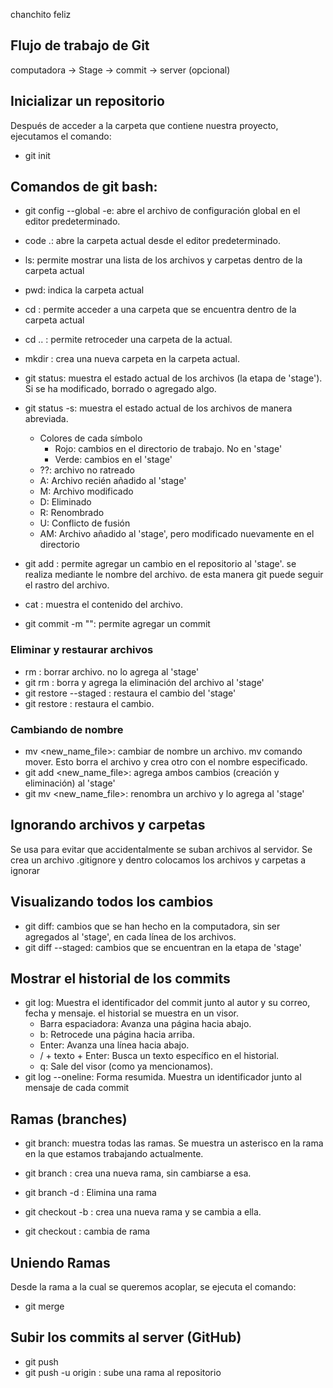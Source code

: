 chanchito feliz

## Flujo de trabajo de Git
computadora -> Stage -> commit -> server (opcional)

## Inicializar un repositorio
Después de acceder a la carpeta que contiene nuestra proyecto, ejecutamos el comando:
- git init

## Comandos de git bash:
- git config --global -e: abre el archivo de configuración global en el editor predeterminado.
- code .: abre la carpeta actual desde el editor predeterminado.
- ls: permite mostrar una lista de los archivos y carpetas dentro de la carpeta actual
- pwd: indica la carpeta actual
- cd <carpeta>: permite acceder a una carpeta que se encuentra dentro de la carpeta actual
- cd .. : permite retroceder una carpeta de la actual.
- mkdir <nomre-nuevo-directorio>: crea una nueva carpeta en la carpeta actual.

- git status: muestra el estado actual de los archivos (la etapa de 'stage'). Si se ha modificado, borrado o agregado algo.
- git status -s: muestra el estado actual de los archivos de manera abreviada.
    - Colores de cada símbolo
        - Rojo: cambios en el directorio de trabajo. No en 'stage'
        - Verde: cambios en el 'stage'
    - ??: archivo no ratreado
    - A: Archivo recién añadido al 'stage'
    - M: Archivo modificado
    - D: Eliminado
    - R: Renombrado
    - U: Conflicto de fusión
    - AM: Archivo añadido al 'stage', pero modificado nuevamente en el directorio



- git add <file>: permite agregar un cambio en el repositorio al 'stage'. se realiza mediante le nombre del archivo.
    de esta manera git puede seguir el rastro del archivo.
- cat <file>: muestra el contenido del archivo.
- git commit -m "<mensaje sobre el commit>": permite agregar un commit

### Eliminar y restaurar archivos
- rm <file>: borrar archivo. no lo agrega al 'stage'
- git rm <file>: borra y agrega la eliminación del archivo al 'stage'
- git restore --staged <file>: restaura el cambio del 'stage'
- git restore <file>: restaura el cambio.

### Cambiando de nombre
- mv <file> <new_name_file>: cambiar de nombre un archivo. mv comando mover.
    Esto borra el archivo y crea otro con el nombre especificado.
- git add <file> <new_name_file>: agrega ambos cambios (creación y eliminación) al 'stage'
- git mv <file> <new_name_file>: renombra un archivo y lo agrega al 'stage'

## Ignorando archivos y carpetas
Se usa para evitar que accidentalmente se suban archivos al servidor.
Se crea un archivo .gitignore y dentro colocamos los archivos y carpetas a ignorar

## Visualizando todos los cambios
- git diff: cambios que se han hecho en la computadora, sin ser agregados al 'stage', en cada línea de los archivos.
- git diff --staged: cambios que se encuentran en la etapa de 'stage'

## Mostrar el historial de los commits
- git log: Muestra el identificador del commit junto al autor y su correo, fecha y mensaje.
    el historial se muestra en un visor.
    - Barra espaciadora: Avanza una página hacia abajo.
    - b: Retrocede una página hacia arriba.
    - Enter: Avanza una línea hacia abajo.
    - / + texto + Enter: Busca un texto específico en el historial.
    - q: Sale del visor (como ya mencionamos).
- git log --oneline: Forma resumida. Muestra un identificador junto al mensaje de cada commit

## Ramas (branches)
- git branch: muestra todas las ramas. Se muestra un asterisco en la rama en la que estamos trabajando actualmente.
- git branch <nombre-de-nueva-rama>: crea una nueva rama, sin cambiarse a esa.
- git branch -d <nombre-rama-eliminar>: Elimina una rama

- git checkout -b <nombre-de-nueva-rama>: crea una nueva rama y se cambia a ella.
- git checkout <nombre-de-rama-a-cambiar>: cambia de rama

## Uniendo Ramas
Desde la rama a la cual se queremos acoplar, se ejecuta el comando:
- git merge <rama-a-acoplar>

## Subir los commits al server (GitHub)
- git push
- git push -u origin <rama-a-subir-en-repositorio>: sube una rama al repositorio